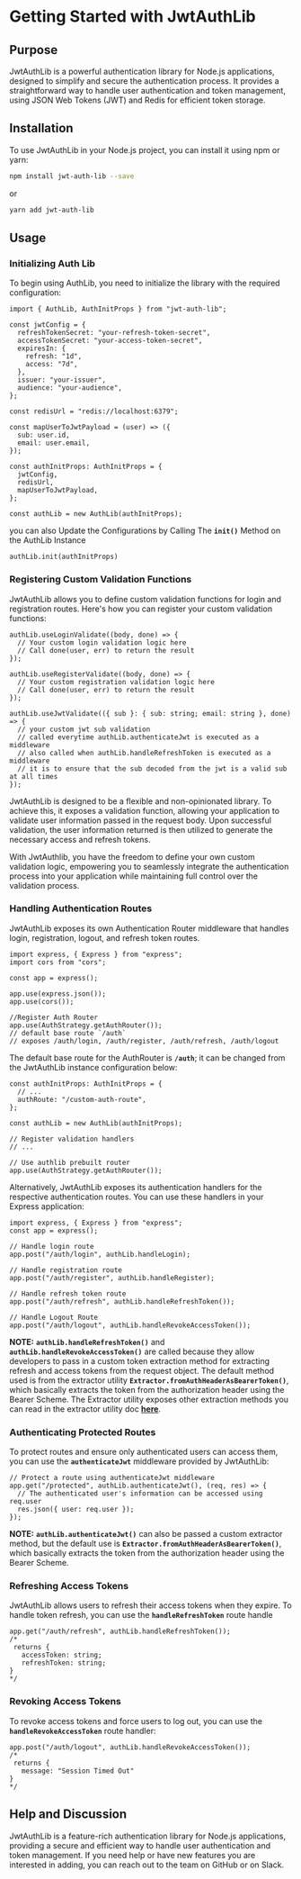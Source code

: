 
# Getting Started with JwtAuthLib

## Purpose

JwtAuthLib is a powerful authentication library for Node.js applications, designed to simplify and secure the authentication process. It provides a straightforward way to handle user authentication and token management, using JSON Web Tokens (JWT) and Redis for efficient token storage.

## Installation

To use JwtAuthLib in your Node.js project, you can install it using npm or yarn:

```bash
npm install jwt-auth-lib --save
```

or

```bash
yarn add jwt-auth-lib
```

## Usage

### Initializing Auth Lib

To begin using AuthLib, you need to initialize the library with the required configuration:

```tsx
import { AuthLib, AuthInitProps } from "jwt-auth-lib";

const jwtConfig = {
  refreshTokenSecret: "your-refresh-token-secret",
  accessTokenSecret: "your-access-token-secret",
  expiresIn: {
    refresh: "1d",
    access: "7d",
  },
  issuer: "your-issuer",
  audience: "your-audience",
};

const redisUrl = "redis://localhost:6379";

const mapUserToJwtPayload = (user) => ({
  sub: user.id,
  email: user.email,
});

const authInitProps: AuthInitProps = {
  jwtConfig,
  redisUrl,
  mapUserToJwtPayload,
};

const authLib = new AuthLib(authInitProps);
```

you can also Update the Configurations by Calling The **`init()`** Method on the AuthLib Instance

```tsx
authLib.init(authInitProps)
```

### **Registering Custom Validation Functions**

JwtAuthLib allows you to define custom validation functions for login and registration routes. Here's how you can register your custom validation functions:

```tsx
authLib.useLoginValidate((body, done) => {
  // Your custom login validation logic here
  // Call done(user, err) to return the result
});

authLib.useRegisterValidate((body, done) => {
  // Your custom registration validation logic here
  // Call done(user, err) to return the result
});

authLib.useJwtValidate(({ sub }: { sub: string; email: string }, done) => {
  // your custom jwt sub validation
  // called everytime authLib.authenticateJwt is executed as a middleware
  // also called when authLib.handleRefreshToken is executed as a middleware
  // it is to ensure that the sub decoded from the jwt is a valid sub at all times
});
```

JwtAuthLib is designed to be a flexible and non-opinionated library. To achieve this, it exposes a validation function, allowing your application to validate user information passed in the request body. Upon successful validation, the user information returned is then utilized to generate the necessary access and refresh tokens.

With JwtAuthlib, you have the freedom to define your own custom validation logic, empowering you to seamlessly integrate the authentication process into your application while maintaining full control over the validation process.

### **Handling Authentication Routes**

JwtAuthLib exposes its own Authentication Router middleware that handles login, registration, logout, and refresh token routes.

```tsx
import express, { Express } from "express";
import cors from "cors";

const app = express();

app.use(express.json());
app.use(cors());

//Register Auth Router 
app.use(AuthStrategy.getAuthRouter()); 
// default base route `/auth`
// exposes /auth/login, /auth/register, /auth/refresh, /auth/logout

```

The default base route for the AuthRouter is **`/auth`**; it can be changed from the JwtAuthLib instance configuration below:

```tsx
const authInitProps: AuthInitProps = {
  // ...
  authRoute: "/custom-auth-route",
};

const authLib = new AuthLib(authInitProps);

// Register validation handlers
// ...

// Use authlib prebuilt router
app.use(AuthStrategy.getAuthRouter());
```

Alternatively, JwtAuthLib exposes its authentication handlers for the respective authentication routes. You can use these handlers in your Express application:

```tsx
import express, { Express } from "express";
const app = express();

// Handle login route
app.post("/auth/login", authLib.handleLogin);

// Handle registration route
app.post("/auth/register", authLib.handleRegister);

// Handle refresh token route
app.post("/auth/refresh", authLib.handleRefreshToken());

// Handle Logout Route
app.post("/auth/logout", authLib.handleRevokeAccessToken());

```

**NOTE:** **`authLib.handleRefreshToken()`** and **`authLib.handleRevokeAccessToken()`** are called because they allow developers to pass in a custom token extraction method for extracting refresh and access tokens from the request object. The default method used is from the extractor utility **`Extractor.fromAuthHeaderAsBearerToken()`**, which basically extracts the token from the authorization header using the Bearer Scheme. The Extractor utility exposes other extraction methods you can read in the extractor utility doc **[here](https://github.com/ogheneovo12/auth-lib/blob/main/Extractor.md)**.

### **Authenticating Protected Routes**

To protect routes and ensure only authenticated users can access them, you can use the **`authenticateJwt`** middleware provided by JwtAuthLib:

```tsx
// Protect a route using authenticateJwt middleware
app.get("/protected", authLib.authenticateJwt(), (req, res) => {
  // The authenticated user's information can be accessed using req.user
  res.json({ user: req.user });
});

```

**NOTE:** **`authLib.authenticateJwt()`** can also be passed a custom extractor method, but the default use is **`Extractor.fromAuthHeaderAsBearerToken()`**, which basically extracts the token from the authorization header using the Bearer Scheme.

### **Refreshing Access Tokens**

JwtAuthLib allows users to refresh their access tokens when they expire. To handle token refresh, you can use the **`handleRefreshToken`** route handle

```tsx
app.get("/auth/refresh", authLib.handleRefreshToken());
/*
 returns {
   accessToken: string;
   refreshToken: string;
}
*/
```

### **Revoking Access Tokens**

To revoke access tokens and force users to log out, you can use the **`handleRevokeAccessToken`** route handler:

```tsx
app.post("/auth/logout", authLib.handleRevokeAccessToken());
/*
 returns {
   message: "Session Timed Out"
}
*/
```

## **Help and Discussion**

JwtAuthLib is a feature-rich authentication library for Node.js applications, providing a secure and efficient way to handle user authentication and token management. If you need help or have new features you are interested in adding, you can reach out to the team on GitHub or on Slack.
